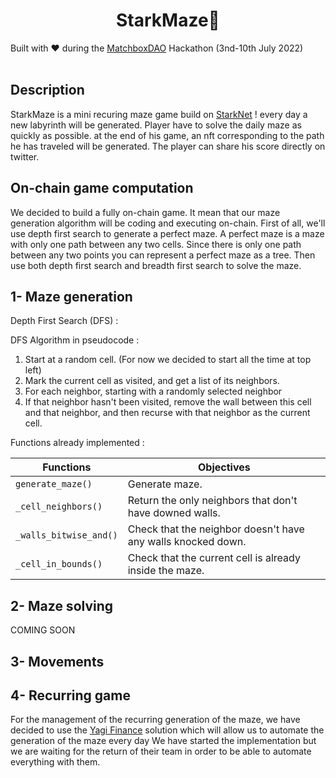 <h1 align="center">StarkMaze💫</h1
<h4 align="center">Built with ❤️ during the <a href="https://matchboxdao.com/">MatchboxDAO</a> Hackathon (3nd-10th July 2022)</h2>
<br>
<br>

## Description

StarkMaze is a mini recuring maze game build on <a href="https://starknet.io/">StarkNet</a> ! every day a new labyrinth will be generated. Player have to solve the daily maze as quickly as possible. at the end of his game, an nft corresponding to the path he has traveled will be generated. The player can share his score directly on twitter.

## On-chain game computation

We decided to build a fully on-chain game. It mean that our maze generation algorithm will be coding and executing on-chain. 
First of all, we'll use depth first search to generate a perfect maze. A perfect maze is a maze with only one path between any two cells. Since there is only one path between any two points you can represent a perfect maze as a tree. Then use both depth first search and breadth first search to solve the maze. 

## 1- Maze generation

Depth First Search (DFS) :



DFS Algorithm in pseudocode :

1) Start at a random cell. (For now we decided to start all the time at top left)
2) Mark the current cell as visited, and get a list of its neighbors.
3) For each neighbor, starting with a randomly selected neighbor
4) If that neighbor hasn't been visited, remove the wall between this cell and that neighbor, and then recurse with that neighbor as the current cell.

Functions already implemented :

| Functions                     | Objectives |
| ----------------------------- | ------------- |
| ```generate_maze()```         | Generate maze. | 
| ```_cell_neighbors()```       | Return the only neighbors that don't have downed walls. | 
| ```_walls_bitwise_and()```    | Check that the neighbor doesn't have any walls knocked down. |
| ```_cell_in_bounds()```       | Check that the current cell is already inside the maze. |

## 2- Maze solving
COMING SOON

## 3- Movements


## 4- Recurring game

For the management of the recurring generation of the maze, we have decided to use the <a href="https://docs.yagi.fi/">Yagi Finance</a> solution which will allow us to automate the generation of the maze every day
We have started the implementation but we are waiting for the return of their team in order to be able to automate everything with them.
